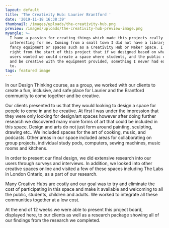 ```yaml
---
layout: default
title: 'The Creativity Hub: Laurier Brantford '
date: '2019-11-18 16:38:39'
thumbnail: /images/uploads/the-creativity-hub.png
preview: /images/uploads/the-creativity-hub-preview-image.png
myangle: >-
  I have a passion for creating things which made this projects really
  interesting for me. Coming from a small town I did not have a library with any
  fancy equipment or spaces such as a Creativity Hub or Maker Space. I believed
  right from the start of this project that if we designed based on what the
  users wanted we could create a space where students, and the public could come
  and be creative with the equipment provided, something I never had easy access
  to.
tags: featured image
---
```

In our Design Thinking course, as a group, we worked with our clients to create a fun, inclusive, and safe place for Laurier and the Brantford community to come together and be creative.

Our clients presented to us that they would looking to design a space for people to come in and be creative. At first I was under the impression that they were only looking for design/art spaces however after doing further research we discovered many more forms of art that could be included in this space. Design and arts do not just form around painting, sculpting, drawing etc.. We included spaces for the art of cooking, music, and podcasts. Other areas in our space included areas for collaborating on group projects, individual study pods, computers, sewing machines, music rooms and kitchens.

In order to present our final design, we did extensive research into our users through surveys and interviews. In addition, we looked into other creative spaces online and visited a few of these spaces including The Labs in London Ontario, as a part of our research. 

Many Creative Hubs are costly and our goal was to try and eliminate the cost of participating in this space and make it available and welcoming to all the public, students, children and adults. We worked to integrate all these communities together at a low cost.

At the end of 12 weeks we were able to present this project board, displayed here, to our clients as well as a research package showing all of our findings from the research we completed.
